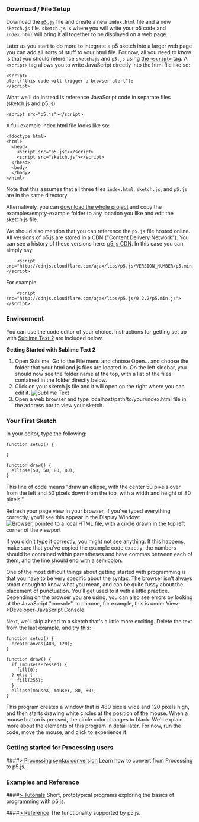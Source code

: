 ### Download / File Setup

Download the [`p5.js`](https://github.com/lmccart/p5.js/blob/master/dist/p5.js) file and create a new `index.html` file and a new `sketch.js` file.  `sketch.js` is where you will write your p5 code and `index.html` will bring it all together to be displayed on a web page.

Later as you start to do more to integrate a p5 sketch into a larger web page you can add all sorts of stuff to your html file.  For now, all you need to know is that you should reference `sketch.js` and `p5.js` using [the `<script>` tag](http://www.w3schools.com/tags/tag_script.asp).  A `<script>` tag allows you to write JavaScript directly into the html file like so:

```
<script>
alert("this code will trigger a browser alert");
</script>
```

What we'll do instead is reference JavaScript code in separate files (sketch.js and p5.js).  

```
<script src="p5.js"></script>
```

A full example index.html file looks like so:

```
<!doctype html>
<html>
  <head>
    <script src="p5.js"></script>
    <script src="sketch.js"></script>
  </head>
  <body>
  </body>
</html>
```

Note that this assumes that all three files `index.html`, `sketch.js`, and `p5.js` are in the same directory.

Alternatively, you can [download the whole project](https://github.com/lmccart/p5.js/archive/master.zip) and copy the examples/empty-example folder to any location you like and edit the sketch.js file.

We should also mention that you can reference the `p5.js` file hosted online.  All versions of p5.js are stored in a CDN ("Content Delivery Network").  You can see a history of these versions here: [p5.js CDN](http://cdnjs.com/libraries/p5.js/).  In this case you can simply say:

```
    <script src="http://cdnjs.cloudflare.com/ajax/libs/p5.js/VERSION_NUMBER/p5.min.js"></script>
```

For example:
```
    <script src="http://cdnjs.cloudflare.com/ajax/libs/p5.js/0.2.2/p5.min.js"></script>
```

### Environment

You can use the code editor of your choice. Instructions for getting set up with [Sublime Text 2](http://www.sublimetext.com/) are included below.

**Getting Started with Sublime Text 2**

1. Open Sublime. Go to the File menu and choose Open... and choose the folder that your html and js files are located in. On the left sidebar, you should now see the folder name at the top, with a list of the files contained in the folder directly below.
2. Click on your sketch.js file and it will open on the right where you can edit it.
![Sublime Text](http://i.imgur.com/6eSgLGu.png)
3. Open a web browser and type localhost/path/to/your/index.html file in the address bar to view your sketch.

### Your First Sketch

In your editor, type the following:
```
function setup() {

}

function draw() {
  ellipse(50, 50, 80, 80);
}
```
This line of code means "draw an ellipse, with the center 50 pixels over from the left and 50 pixels down from the top, with a width and height of 80 pixels." 

Refresh your page view in your browser, if you've typed everything correctly, you'll see this appear in the Display Window:
![Browser, pointed to a local HTML file, with a circle drawn in the top left corner of the viewport](http://i.imgur.com/FkEZGuE.png)

If you didn't type it correctly, you might not see anything. If this happens, make sure that you've copied the example code exactly: the numbers should be contained within parentheses and have commas between each of them, and the line should end with a semicolon.

One of the most difficult things about getting started with programming is that you have to be very specific about the syntax. The browser isn't always smart enough to know what you mean, and can be quite fussy about the placement of punctuation. You'll get used to it with a little practice.  Depending on the browser you are using, you can also see errors by looking at the JavaScript "console".  In chrome, for example, this is under View->Developer-JavaScript Console.

Next, we'll skip ahead to a sketch that's a little more exciting. Delete the text from the last example, and try this:
```
function setup() {
  createCanvas(480, 120);
}

function draw() {
  if (mouseIsPressed) {
    fill(0);
  } else {
    fill(255);
  }
  ellipse(mouseX, mouseY, 80, 80);
}
```
This program creates a window that is 480 pixels wide and 120 pixels high, and then starts drawing white circles at the position of the mouse. When a mouse button is pressed, the circle color changes to black. We'll explain more about the elements of this program in detail later. For now, run the code, move the mouse, and click to experience it.

### Getting started for Processing users

####[> Processing syntax conversion](https://github.com/lmccart/p5.js/wiki/Processing-syntax-conversion)
Learn how to convert from Processing to p5.js.

### Examples and Reference

####[> Tutorials](https://github.com/lmccart/p5.js/wiki/Tutorials)
Short, prototypical programs exploring the basics of programming with p5.js.

####[> Reference](https://github.com/lmccart/p5.js/wiki/Reference)
The functionality supported by p5.js.